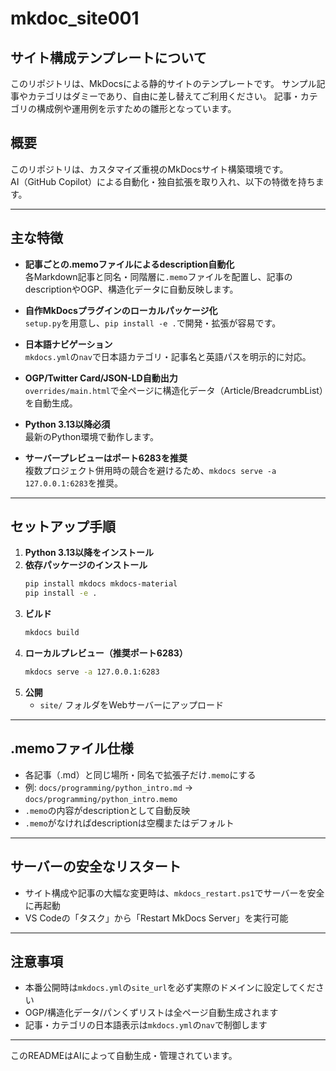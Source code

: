 

# mkdoc_site001


## サイト構成テンプレートについて

このリポジトリは、MkDocsによる静的サイトのテンプレートです。
サンプル記事やカテゴリはダミーであり、自由に差し替えてご利用ください。
記事・カテゴリの構成例や運用例を示すための雛形となっています。

## 概要

このリポジトリは、カスタマイズ重視のMkDocsサイト構築環境です。  
AI（GitHub Copilot）による自動化・独自拡張を取り入れ、以下の特徴を持ちます。

---

## 主な特徴

- **記事ごとの.memoファイルによるdescription自動化**  
	各Markdown記事と同名・同階層に`.memo`ファイルを配置し、記事のdescriptionやOGP、構造化データに自動反映します。

- **自作MkDocsプラグインのローカルパッケージ化**  
	`setup.py`を用意し、`pip install -e .`で開発・拡張が容易です。

- **日本語ナビゲーション**  
	`mkdocs.yml`の`nav`で日本語カテゴリ・記事名と英語パスを明示的に対応。

- **OGP/Twitter Card/JSON-LD自動出力**  
	`overrides/main.html`で全ページに構造化データ（Article/BreadcrumbList）を自動生成。

- **Python 3.13以降必須**  
	最新のPython環境で動作します。

- **サーバープレビューはポート6283を推奨**  
	複数プロジェクト併用時の競合を避けるため、`mkdocs serve -a 127.0.0.1:6283`を推奨。

---

## セットアップ手順

1. **Python 3.13以降をインストール**
2. **依存パッケージのインストール**
	 ```sh
	 pip install mkdocs mkdocs-material
	 pip install -e .
	 ```
3. **ビルド**
	 ```sh
	 mkdocs build
	 ```
4. **ローカルプレビュー（推奨ポート6283）**
	 ```sh
	 mkdocs serve -a 127.0.0.1:6283
	 ```
5. **公開**
	 - `site/` フォルダをWebサーバーにアップロード

---

## .memoファイル仕様

- 各記事（.md）と同じ場所・同名で拡張子だけ`.memo`にする
- 例: `docs/programming/python_intro.md` → `docs/programming/python_intro.memo`
- `.memo`の内容がdescriptionとして自動反映
- `.memo`がなければdescriptionは空欄またはデフォルト

---

## サーバーの安全なリスタート

- サイト構成や記事の大幅な変更時は、`mkdocs_restart.ps1`でサーバーを安全に再起動
- VS Codeの「タスク」から「Restart MkDocs Server」を実行可能

---

## 注意事項

- 本番公開時は`mkdocs.yml`の`site_url`を必ず実際のドメインに設定してください
- OGP/構造化データ/パンくずリストは全ページ自動生成されます
- 記事・カテゴリの日本語表示は`mkdocs.yml`の`nav`で制御します

---

このREADMEはAIによって自動生成・管理されています。
